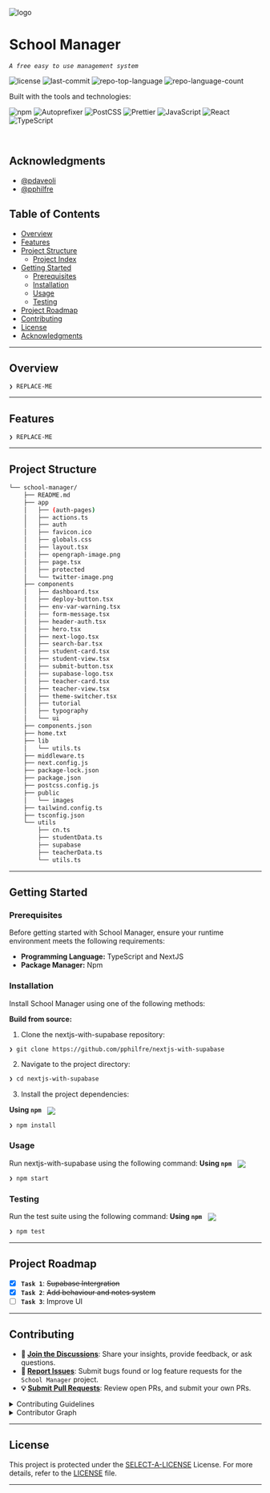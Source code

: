 <p align="left">
   <img src="https://nextjs-with-supabase-flame-two.vercel.app/favicon.ico" alt="logo">
</p>
<p align="left"><h1 align="left">School Manager</h1></p>
<p align="left">
	<em><code>A free easy to use management system</code></em>
</p>
<p align="left">
	<img src="https://img.shields.io/github/license/pphilfre/nextjs-with-supabase?style=for-the-badge&logo=opensourceinitiative&logoColor=white&color=ff0000" alt="license">
	<img src="https://img.shields.io/github/last-commit/pphilfre/nextjs-with-supabase?style=for-the-badge&logo=git&logoColor=white&color=ff0000" alt="last-commit">
	<img src="https://img.shields.io/github/languages/top/pphilfre/nextjs-with-supabase?style=for-the-badge&color=ff0000" alt="repo-top-language">
	<img src="https://img.shields.io/github/languages/count/pphilfre/nextjs-with-supabase?style=for-the-badge&color=ff0000" alt="repo-language-count">
</p>
<p align="left">Built with the tools and technologies:</p>
<p align="left">
	<img src="https://img.shields.io/badge/npm-CB3837.svg?style=for-the-badge&logo=npm&logoColor=white" alt="npm">
	<img src="https://img.shields.io/badge/Autoprefixer-DD3735.svg?style=for-the-badge&logo=Autoprefixer&logoColor=white" alt="Autoprefixer">
	<img src="https://img.shields.io/badge/PostCSS-DD3A0A.svg?style=for-the-badge&logo=PostCSS&logoColor=white" alt="PostCSS">
	<img src="https://img.shields.io/badge/Prettier-F7B93E.svg?style=for-the-badge&logo=Prettier&logoColor=black" alt="Prettier">
	<img src="https://img.shields.io/badge/JavaScript-F7DF1E.svg?style=for-the-badge&logo=JavaScript&logoColor=black" alt="JavaScript">
	<img src="https://img.shields.io/badge/React-61DAFB.svg?style=for-the-badge&logo=React&logoColor=black" alt="React">
	<img src="https://img.shields.io/badge/TypeScript-3178C6.svg?style=for-the-badge&logo=TypeScript&logoColor=white" alt="TypeScript">
</p>
<br>

##  Acknowledgments

- [@pdaveoli](https://github.com/pdaveoli)
- [@pphilfre](https://github.com/pphilfre)

##  Table of Contents

- [ Overview](#-overview)
- [ Features](#-features)
- [ Project Structure](#-project-structure)
  - [ Project Index](#-project-index)
- [ Getting Started](#-getting-started)
  - [ Prerequisites](#-prerequisites)
  - [ Installation](#-installation)
  - [ Usage](#-usage)
  - [ Testing](#-testing)
- [ Project Roadmap](#-project-roadmap)
- [ Contributing](#-contributing)
- [ License](#-license)
- [ Acknowledgments](#-acknowledgments)

---

##  Overview

<code>❯ REPLACE-ME</code>

---

##  Features

<code>❯ REPLACE-ME</code>

---

##  Project Structure

```sh
└── school-manager/
    ├── README.md
    ├── app
    │   ├── (auth-pages)
    │   ├── actions.ts
    │   ├── auth
    │   ├── favicon.ico
    │   ├── globals.css
    │   ├── layout.tsx
    │   ├── opengraph-image.png
    │   ├── page.tsx
    │   ├── protected
    │   └── twitter-image.png
    ├── components
    │   ├── dashboard.tsx
    │   ├── deploy-button.tsx
    │   ├── env-var-warning.tsx
    │   ├── form-message.tsx
    │   ├── header-auth.tsx
    │   ├── hero.tsx
    │   ├── next-logo.tsx
    │   ├── search-bar.tsx
    │   ├── student-card.tsx
    │   ├── student-view.tsx
    │   ├── submit-button.tsx
    │   ├── supabase-logo.tsx
    │   ├── teacher-card.tsx
    │   ├── teacher-view.tsx
    │   ├── theme-switcher.tsx
    │   ├── tutorial
    │   ├── typography
    │   └── ui
    ├── components.json
    ├── home.txt
    ├── lib
    │   └── utils.ts
    ├── middleware.ts
    ├── next.config.js
    ├── package-lock.json
    ├── package.json
    ├── postcss.config.js
    ├── public
    │   └── images
    ├── tailwind.config.ts
    ├── tsconfig.json
    └── utils
        ├── cn.ts
        ├── studentData.ts
        ├── supabase
        ├── teacherData.ts
        └── utils.ts
```

---
##  Getting Started

###  Prerequisites

Before getting started with School Manager, ensure your runtime environment meets the following requirements:

- **Programming Language:** TypeScript and NextJS
- **Package Manager:** Npm


###  Installation

Install School Manager using one of the following methods:

**Build from source:**

1. Clone the nextjs-with-supabase repository:
```sh
❯ git clone https://github.com/pphilfre/nextjs-with-supabase
```

2. Navigate to the project directory:
```sh
❯ cd nextjs-with-supabase
```

3. Install the project dependencies:


**Using `npm`** &nbsp; [<img align="center" src="https://img.shields.io/badge/npm-CB3837.svg?style={badge_style}&logo=npm&logoColor=white" />](https://www.npmjs.com/)

```sh
❯ npm install
```




###  Usage
Run nextjs-with-supabase using the following command:
**Using `npm`** &nbsp; [<img align="center" src="https://img.shields.io/badge/npm-CB3837.svg?style={badge_style}&logo=npm&logoColor=white" />](https://www.npmjs.com/)

```sh
❯ npm start
```


###  Testing
Run the test suite using the following command:
**Using `npm`** &nbsp; [<img align="center" src="https://img.shields.io/badge/npm-CB3837.svg?style={badge_style}&logo=npm&logoColor=white" />](https://www.npmjs.com/)

```sh
❯ npm test
```


---
##  Project Roadmap

- [X] **`Task 1`**: <strike>Supabase Intergration</strike>
- [X] **`Task 2`**: <strike>Add behaviour and notes system</strike>
- [ ] **`Task 3`**: Improve UI

---

##  Contributing

- **💬 [Join the Discussions](https://github.com/pphilfre/nextjs-with-supabase/discussions)**: Share your insights, provide feedback, or ask questions.
- **🐛 [Report Issues](https://github.com/pphilfre/nextjs-with-supabase/issues)**: Submit bugs found or log feature requests for the `School Manager` project.
- **💡 [Submit Pull Requests](https://github.com/pphilfre/nextjs-with-supabase/blob/main/CONTRIBUTING.md)**: Review open PRs, and submit your own PRs.

<details closed>
<summary>Contributing Guidelines</summary>

1. **Fork the Repository**: Start by forking the project repository to your github account.
2. **Clone Locally**: Clone the forked repository to your local machine using a git client.
   ```sh
   git clone https://github.com/pphilfre/nextjs-with-supabase
   ```
3. **Create a New Branch**: Always work on a new branch, giving it a descriptive name.
   ```sh
   git checkout -b new-feature-x
   ```
4. **Make Your Changes**: Develop and test your changes locally.
5. **Commit Your Changes**: Commit with a clear message describing your updates.
   ```sh
   git commit -m 'Implemented new feature x.'
   ```
6. **Push to github**: Push the changes to your forked repository.
   ```sh
   git push origin new-feature-x
   ```
7. **Submit a Pull Request**: Create a PR against the original project repository. Clearly describe the changes and their motivations.
8. **Review**: Once your PR is reviewed and approved, it will be merged into the main branch. Congratulations on your contribution!
</details>

<details closed>
<summary>Contributor Graph</summary>
<br>
<p align="left">
   <a href="https://github.com{/pphilfre/nextjs-with-supabase/}graphs/contributors">
      <img src="https://contrib.rocks/image?repo=pphilfre/nextjs-with-supabase">
   </a>
</p>
</details>

---

##  License

This project is protected under the [SELECT-A-LICENSE](https://choosealicense.com/licenses) License. For more details, refer to the [LICENSE](https://choosealicense.com/licenses/) file.

---